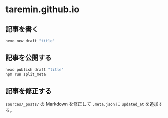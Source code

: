 # taremin.github.io

## 記事を書く

```sh
hexo new draft "title"
```

## 記事を公開する

```sh
hexo publish draft "title"
npm run split_meta
```

## 記事を修正する

`sources/_posts/` の Markdown を修正して `.meta.json` に `updated_at` を追加する。

